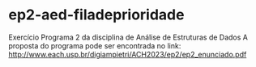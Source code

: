 # ep2-aed-filadeprioridade
Exercício Programa 2 da disciplina de Análise de Estruturas de Dados
A proposta do programa pode ser encontrada no link: http://www.each.usp.br/digiampietri/ACH2023/ep2/ep2_enunciado.pdf
